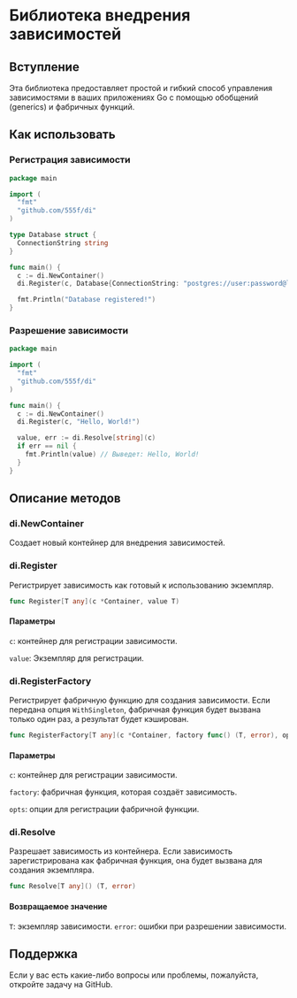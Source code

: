 # Библиотека внедрения зависимостей

## Вступление
Эта библиотека предоставляет простой и гибкий способ управления зависимостями в ваших приложениях Go с помощью обобщений (generics) и фабричных функций.

## Как использовать

### Регистрация зависимости
```go
package main

import (
  "fmt"
  "github.com/555f/di"
)

type Database struct {
  ConnectionString string
}

func main() {
  c := di.NewContainer()
  di.Register(c, Database{ConnectionString: "postgres://user:password@localhost/dbname"})

  fmt.Println("Database registered!")
}
```

### Разрешение зависимости

```go
package main

import (
  "fmt"
  "github.com/555f/di"
)

func main() {
  c := di.NewContainer()
  di.Register(c, "Hello, World!")

  value, err := di.Resolve[string](с)
  if err == nil {
    fmt.Println(value) // Выведет: Hello, World!
  }
}
```

## Описание методов

### di.NewContainer

Создает новый контейнер для внедрения зависимостей.

### di.Register

Регистрирует зависимость как готовый к использованию экземпляр.

```go
func Register[T any](с *Container, value T)
```

#### Параметры

<code>c</code>: контейнер для регистрации зависимости.

<code>value</code>: Экземпляр для регистрации.

### di.RegisterFactory

Регистрирует фабричную функцию для создания зависимости. Если передана опция <code>WithSingleton</code>, фабричная функция будет вызвана только один раз, а результат будет кэширован.

```go
func RegisterFactory[T any](c *Container, factory func() (T, error), opts ...RegisterFactoryOption)
```

#### Параметры

<code>c</code>: контейнер для регистрации зависимости.

<code>factory</code>: фабричная функция, которая создаёт зависимость.

<code>opts</code>: опции для регистрации фабричной функции.

### di.Resolve

Разрешает зависимость из контейнера. Если зависимость зарегистрирована как фабричная функция, она будет вызвана для создания экземпляра.

```go
func Resolve[T any]() (T, error)
```

#### Возвращаемое значение

<code>T</code>: экземпляр зависимости.
<code>error</code>: ошибки при разрешении зависимости.

## Поддержка

Если у вас есть какие-либо вопросы или проблемы, пожалуйста, откройте задачу на GitHub.